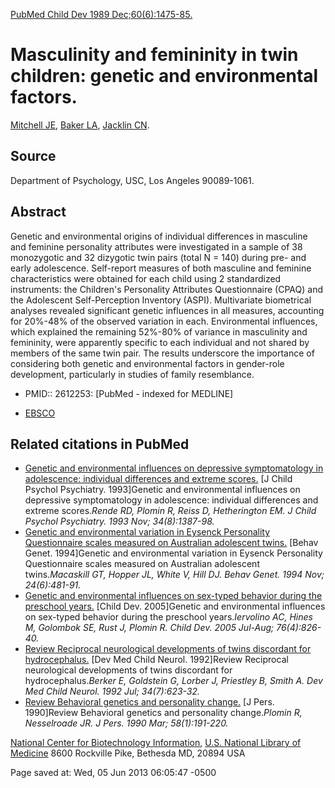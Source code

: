 <div id="wikitext">

[PubMed Child Dev 1989
Dec;60(6):1475-85.](http://www.ncbi.nlm.nih.gov:80/pubmed)

<div class="vspace">

</div>

Masculinity and femininity in twin children: genetic and environmental factors.
===============================================================================

[Mitchell
JE](http://www.ncbi.nlm.nih.gov:80/pubmed?term=Mitchell+JE%5Author%5D&cauthor=true&cauthor_uid=2612253),
[Baker
LA](http://www.ncbi.nlm.nih.gov:80/pubmed?term=Baker+LA%5AAuthor%5D&cauthor=true&cauthor_uid=2612253),
[Jacklin
CN](http://www.ncbi.nlm.nih.gov:80/pubmed?term=Jacklin+CN%5AAuthor%5D&cauthor=true&cauthor_uid=2612253).

<div class="vspace">

</div>

Source
------

Department of Psychology, USC, Los Angeles 90089-1061.

<div class="vspace">

</div>

Abstract
--------

Genetic and environmental origins of individual differences in masculine
and feminine personality attributes were investigated in a sample of 38
monozygotic and 32 dizygotic twin pairs (total N = 140) during pre- and
early adolescence. Self-report measures of both masculine and feminine
characteristics were obtained for each child using 2 standardized
instruments: the Children's Personality Attributes Questionnaire (CPAQ)
and the Adolescent Self-Perception Inventory (ASPI). Multivariate
biometrical analyses revealed significant genetic influences in all
measures, accounting for 20%-48% of the observed variation in each.
Environmental influences, which explained the remaining 52%-80% of
variance in masculinity and femininity, were apparently specific to each
individual and not shared by members of the same twin pair. The results
underscore the importance of considering both genetic and environmental
factors in gender-role development, particularly in studies of family
resemblance.

<div class="vspace">

</div>

-   PMID:: 2612253: [<span class="wikiword">PubMed</span> - indexed for
    MEDLINE]
    <div class="vspace">

    </div>

-   [EBSCO](http://openurl.ebscohost.com/linksvc/linking.aspx?genre=article&sid=PubMed&issn=0009-3920&title=Child%20Dev&volume=60&issue=6&spage=1475&atitle=Masculinity%20and%20femininity%20in%20twin%20children:%20genetic%20and%20environmental%20factors.&aulast=Mitchell&date=1989)

<div class="vspace">

</div>

Related citations in <span class="wikiword">PubMed</span>
---------------------------------------------------------

<span
id="EntrezSystem2.PEntrez.PubMed.Pubmed_ResultsPanel.Pubmed_SingleItemSupl.Pubmed_Discovery_RA.Shutter"></span>[](http://www.ncbi.nlm.nih.gov:80/#)

<div class="vspace">

</div>

-   [Genetic and environmental influences on depressive symptomatology
    in adolescence: individual differences and extreme
    scores.](http://www.ncbi.nlm.nih.gov:80/pubmed/8294525) [J Child
    Psychol Psychiatry. 1993]Genetic and environmental influences on
    depressive symptomatology in adolescence: individual differences and
    extreme scores.*Rende RD, Plomin R, Reiss D, Hetherington EM.* *J
    Child Psychol Psychiatry. 1993 Nov; 34(8):1387-98.*
-   [Genetic and environmental variation in Eysenck Personality
    Questionnaire scales measured on Australian adolescent
    twins.](http://www.ncbi.nlm.nih.gov:80/pubmed/7872928) [Behav Genet.
    1994]Genetic and environmental variation in Eysenck Personality
    Questionnaire scales measured on Australian adolescent
    twins.*Macaskill GT, Hopper JL, White V, Hill DJ.* *Behav Genet.
    1994 Nov; 24(6):481-91.*
-   [Genetic and environmental influences on sex-typed behavior during
    the preschool
    years.](http://www.ncbi.nlm.nih.gov:80/pubmed/16026499) [Child Dev.
    2005]Genetic and environmental influences on sex-typed behavior
    during the preschool years.*Iervolino AC, Hines M, Golombok SE, Rust
    J, Plomin R.* *Child Dev. 2005 Jul-Aug; 76(4):826-40.*
-   [Review Reciprocal neurological developments of twins discordant for
    hydrocephalus.](http://www.ncbi.nlm.nih.gov:80/pubmed/1511795) [Dev
    Med Child Neurol. 1992]Review Reciprocal neurological developments
    of twins discordant for hydrocephalus.*Berker E, Goldstein G, Lorber
    J, Priestley B, Smith A.* *Dev Med Child Neurol. 1992 Jul;
    34(7):623-32.*
-   [Review Behavioral genetics and personality
    change.](http://www.ncbi.nlm.nih.gov:80/pubmed/2198339) [J Pers.
    1990]Review Behavioral genetics and personality change.*Plomin R,
    Nesselroade JR.* *J Pers. 1990 Mar; 58(1):191-220.*

[National Center for Biotechnology
Information](http://www.ncbi.nlm.nih.gov), [U.S. National Library of
Medicine](http://www.nlm.nih.gov/) 8600 Rockville Pike, Bethesda MD,
20894 USA

<div class="vspace">

</div>

<div style="display: none;">

Summary: <span
class="wikiword">[PubMed](http://wiki.tamouse.org?n=Science.PubMed?action=edit)[?](http://wiki.tamouse.org?n=Science.PubMed?action=edit)</span>
comprises more than 22 million citations for biomedical literature from
MEDLINE, life science journals, and online books. Citations may include
links to full-text content from <span
class="wikiword">[PubMed](http://wiki.tamouse.org?n=Science.PubMed?action=edit)[?](http://wiki.tamouse.org?n=Science.PubMed?action=edit)</span>
Central and publisher web sites. Tags: <span
class="wikiword">[PubMed](http://wiki.tamouse.org?n=Science.PubMed?action=edit)[?](http://wiki.tamouse.org?n=Science.PubMed?action=edit)</span>,
National Center for Biotechnology Information, NCBI, United States
National Library of Medicine, NLM, MEDLINE, Medical Journals, pub med,
Entrez, Journal Articles, Citation search Source:
<http://www.ncbi.nlm.nih.gov/pubmed/2612253> Parent: Science(.<span
class="wikiword">[HomePage](http://wiki.tamouse.org?n=Science.HomePage?action=print)</span>)
includeme:
[Science.HomePage](http://wiki.tamouse.org?n=Science.HomePage?action=print)
Categories:[Articles](http://wiki.tamouse.org?n=Category.Articles)

</div>

Page saved at: Wed, 05 Jun 2013 06:05:47 -0500

<div class="vspace">

</div>

</div>
